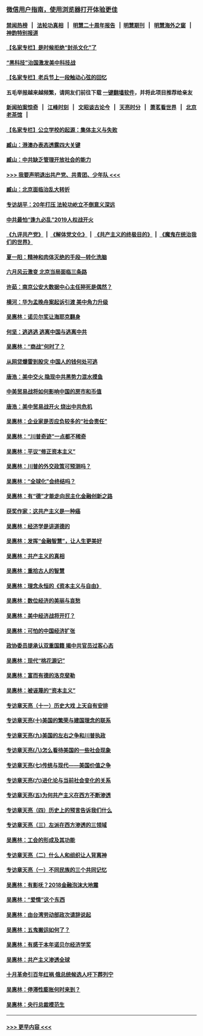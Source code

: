 ### [微信用户指南，使用浏览器打开体验更佳](https://github.com/gfw-breaker/banned-news1/blob/master/indexes/wechat-guide.md?t=0)
#### [禁闻热榜](热点新闻.md?t=0)  &nbsp;&nbsp;|&nbsp;&nbsp; [法轮功真相](https://github.com/gfw-breaker/truth/blob/master/README.md?t=0) &nbsp;&nbsp;|&nbsp;&nbsp; [明慧二十周年报告](https://github.com/gfw-breaker/mh-reports/blob/master/README.md?t=0) &nbsp;&nbsp;|&nbsp;&nbsp;[明慧期刊](https://github.com/gfw-breaker/mh-qikan) &nbsp;&nbsp;|&nbsp;&nbsp; [明慧海外之窗](https://github.com/gfw-breaker/mh-news/blob/master/README.md?t=0) &nbsp;&nbsp;|&nbsp;&nbsp; [神韵特别报道](https://github.com/gfw-breaker/mh-news/blob/master/shenyun.md?t=0)
#### [【名家专栏】是时候拒绝“封杀文化”了](../pages/nsc423/n11814093.md?t=02141111) 
#### [“黑科技”治国激发美中科技战](../pages/nsc423/n11638056.md?t=02141111) 
#### [【名家专栏】老兵节上一段触动心弦的回忆](../pages/nsc423/n11646016.md?t=02141111) 
#### 五毛举报越来越频繁，请网友们前往下载 [一键翻墙软件](https://github.com/gfw-breaker/ssr-accounts)，并将此项目推荐给亲友
#### [新闻拍案惊奇](https://github.com/gfw-breaker/banned-news1/blob/master/pages/link4.md) &nbsp;&nbsp;|&nbsp;&nbsp; [江峰时刻](https://github.com/gfw-breaker/banned-news1/blob/master/pages/link4.md) &nbsp;&nbsp;|&nbsp;&nbsp; [文昭谈古论今](https://github.com/gfw-breaker/banned-news1/blob/master/pages/link4.md) &nbsp;&nbsp;|&nbsp;&nbsp; [天亮时分](https://github.com/gfw-breaker/banned-news1/blob/master/pages/link4.md) &nbsp;&nbsp;|&nbsp;&nbsp; [萧茗看世界](https://github.com/gfw-breaker/banned-news1/blob/master/pages/link4.md) &nbsp;&nbsp;|&nbsp;&nbsp; [北京老茶馆](https://github.com/gfw-breaker/banned-news1/blob/master/pages/link4.md) &nbsp;&nbsp;|&nbsp;&nbsp; 
#### [【名家专栏】公立学校的起源：集体主义与失败](../pages/nsc423/n11601833.md?t=02141111) 
#### [臧山：港澳办表态透露四大关键](../pages/nsc423/n11421628.md?t=02141111) 
#### [臧山：中共缺乏管理开放社会的能力](../pages/nsc423/n11407457.md?t=02141111) 
#### [>>> 我要声明退出共产党、共青团、少年队 <<<](https://github.com/begood0513/goodnews/blob/master/quit/letter.md) 
#### [臧山：北京面临治乱大转折](../pages/nsc423/n11406895.md?t=02141111) 
#### [专访胡平：20年打压 法轮功屹立不倒意义深远](../pages/nsc423/n11398800.md?t=02141111) 
#### [中共最怕“逢九必乱”2019人权战开火](../pages/nsc423/n11385248.md?t=02141111) 
#### [《九评共产党》](https://github.com/begood0513/9ping.md/blob/master/README.md) &nbsp;|&nbsp; [《解体党文化》](../../../../jtdwh.md/blob/master/README.md)  &nbsp;|&nbsp; [《共产主义的终极目的》](../../../../gczydzjmd.md/blob/master/README.md) &nbsp;|&nbsp; [《魔鬼在统治我们的世界》](../../../../mgztzwmdsj.md/blob/master/README.md) 
#### [夏一阳：精神和肉体灭绝的手段—转化洗脑](../pages/nsc423/n11368250.md?t=02141111) 
#### [六月风云激变 北京当局面临三条路](../pages/nsc423/n11313668.md?t=02141111) 
#### [许茹：南京公安大数据中心主任猝死是偶然？](../pages/nsc423/n11064744.md?t=02141111) 
#### [横河：华为孟晚舟案起诉引渡 美中角力升级](../pages/nsc423/n11027230.md?t=02141111) 
#### [吴惠林：诺贝尔奖让海耶克翻身](../pages/nsc423/n10890049.md?t=02141111) 
#### [何坚：逃逃逃 逃离中国与逃离中共](../pages/nsc423/n10592891.md?t=02141111) 
#### [吴惠林：“商战”何时了？](../pages/nsc423/n10573558.md?t=02141111) 
#### [从网贷爆雷到股灾 中国人的钱何处可逃](../pages/nsc423/n10572800.md?t=02141111) 
#### [唐浩：美中交火 隐现中共黑势力混水摸鱼](../pages/nsc423/n10544040.md?t=02141111) 
#### [中美贸易战将如何影响中国的房市和币值](../pages/nsc423/n10543697.md?t=02141111) 
#### [唐浩：美中贸易战开火 烧出中共危机](../pages/nsc423/n10540126.md?t=02141111) 
#### [吴惠林：企业家是否应负较多的“社会责任”](../pages/nsc423/n10535022.md?t=02141111) 
#### [吴惠林：“川普奇迹”一点都不稀奇](../pages/nsc423/n10512808.md?t=02141111) 
#### [吴惠林：平议“修正资本主义”](../pages/nsc423/n10495724.md?t=02141111) 
#### [吴惠林：川普的外交政策可预测吗？](../pages/nsc423/n10462387.md?t=02141111) 
#### [吴惠林：“全球化”会终结吗？](../pages/nsc423/n10452838.md?t=02141111) 
#### [吴惠林：有“德”才能走向民主化金融创新之路](../pages/nsc423/n10432292.md?t=02141111) 
#### [获奖作家：这共产主义是一种癌](../pages/nsc423/n10431541.md?t=02141111) 
#### [吴惠林：经济学是讲道德的](../pages/nsc423/n10398014.md?t=02141111) 
#### [吴惠林：发挥“金融智慧”，让人生更美好](../pages/nsc423/n10375019.md?t=02141111) 
#### [吴惠林：共产主义的真相](../pages/nsc423/n10351394.md?t=02141111) 
#### [吴惠林：重拾古人的智慧](../pages/nsc423/n10337691.md?t=02141111) 
#### [吴惠林：理念永恒的《资本主义与自由》](../pages/nsc423/n10316274.md?t=02141111) 
#### [吴惠林：数位经济的美丽与哀愁](../pages/nsc423/n10292946.md?t=02141111) 
#### [吴惠林：美中经济战将开打？](../pages/nsc423/n10258825.md?t=02141111) 
#### [吴惠林：可怕的中国经济扩张](../pages/nsc423/n10219147.md?t=02141111) 
#### [政协委员提承认双重国籍 揭中共官员过客心态](../pages/nsc423/n10208809.md?t=02141111) 
#### [吴惠林：现代“桃花源记”](../pages/nsc423/n10185234.md?t=02141111) 
#### [吴惠林：富而有德的洛克斐勒](../pages/nsc423/n10142264.md?t=02141111) 
#### [吴惠林：被诬蔑的“资本主义”](../pages/nsc423/n10124816.md?t=02141111) 
#### [专访章天亮（十一）历史大戏 上天自有安排](../pages/nsc423/n10094905.md?t=02141111) 
#### [专访章天亮(十)美国的繁荣与建国理念的联系](../pages/nsc423/n10094899.md?t=02141111) 
#### [专访章天亮(九)美国的左右之争和川普执政](../pages/nsc423/n10094889.md?t=02141111) 
#### [专访章天亮(八)怎么看待美国的一些社会现象](../pages/nsc423/n10094857.md?t=02141111) 
#### [专访章天亮(七)传统与现代——美国价值之争](../pages/nsc423/n10093140.md?t=02141111) 
#### [专访章天亮(六)进化论与当前社会变化的关系](../pages/nsc423/n10092036.md?t=02141111) 
#### [专访章天亮(五)为何共产主义在西方不断渗透](../pages/nsc423/n10083620.md?t=02141111) 
#### [专访章天亮（四）历史上的预言告诉我们什么](../pages/nsc423/n10083606.md?t=02141111) 
#### [专访章天亮（三）左派在西方渗透的三领域](../pages/nsc423/n10081115.md?t=02141111) 
#### [吴惠林：工会的形成及其功能](../pages/nsc423/n10080633.md?t=02141111) 
#### [专访章天亮（二）什么人和组织让人背离神](../pages/nsc423/n10076637.md?t=02141111) 
#### [专访章天亮（一）不同民族的三个共同记忆](../pages/nsc423/n10074188.md?t=02141111) 
#### [吴惠林：有影呒？2018金融泡沫大地震](../pages/nsc423/n10040534.md?t=02141111) 
#### [吴惠林：“爱情”这个东西](../pages/nsc423/n10019423.md?t=02141111) 
#### [吴惠林：由台湾劳动部政次请辞说起](../pages/nsc423/n9979679.md?t=02141111) 
#### [吴惠林：五鬼搬运如何了？](../pages/nsc423/n9925338.md?t=02141111) 
#### [吴惠林：有感于本年诺贝尔经济学奖](../pages/nsc423/n9871883.md?t=02141111) 
#### [吴惠林：共产主义渗透全球](../pages/nsc423/n9812748.md?t=02141111) 
#### [十月革命引百年红祸 俄总统候选人吁下葬列宁](../pages/nsc423/n9810182.md?t=02141111) 
#### [吴惠林：停滞性膨胀何时来到？](../pages/nsc423/n9764136.md?t=02141111) 
#### [吴惠林：央行总裁模范生](../pages/nsc423/n9728134.md?t=02141111) 

----
#### [ >>> 更早内容 <<< ](../indexes/nsc423-earlier.md)
